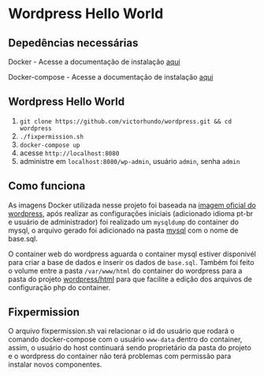 # Wordpress Hello World

## Depedências necessárias

Docker - Acesse a documentação de instalação [aqui](https://docs.docker.com/engine/installation/linux)

Docker-compose - Acesse a documentação de instalação [aqui](https://docs.docker.com/compose/install/)

## Wordpress Hello World

1. `git clone https://github.com/victorhundo/wordpress.git && cd wordpress`
2. `./fixpermission.sh`
3. `docker-compose up`
4. acesse `http://localhost:8080`
5. administre em `localhost:8080/wp-admin`, usuário `admin`, senha `admin`

## Como funciona

As imagens Docker utilizada nesse projeto foi baseada na [imagem oficial do wordpress](https://hub.docker.com/_/wordpress/), após realizar as configurações iniciais (adicionado idioma pt-br e usuário de administrador) foi realizado um `mysqldump` do container do mysql, o arquivo gerado foi adicionado na pasta [mysql](https://github.com/victorhundo/wordpress//tree/master/mysql) com o nome de base.sql.

O container web do wordpress aguarda o container mysql estiver disponivél para criar a base de dados e inserir os dados de `base.sql`. Também foi feito o volume entre a pasta `/var/www/html` do container do wordpress para a pasta do projeto [wordpress/html](https://github.com/victorhundo/wordpress/tree/master/wordpress/html) para que facilite a edição dos arquivos de configuração php do container.

## Fixpermission

O arquivo fixpermission.sh vai relacionar o id do usuário que rodará o comando docker-compose com o usuário `www-data` dentro do container, assim, o usuário do host continuará sendo proprietário da pasta do projeto e o wordpress do container não terá problemas com permissão para instalar novos componentes.
